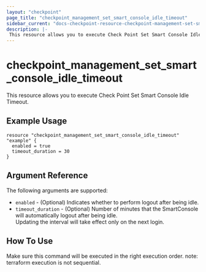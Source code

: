 ```yaml
---
layout: "checkpoint"
page_title: "checkpoint_management_set_smart_console_idle_timeout"
sidebar_current: "docs-checkpoint-resource-checkpoint-management-set-smart-console-idle-timeout"
description: |-
 This resource allows you to execute Check Point Set Smart Console Idle Timeout.
---
```


# checkpoint_management_set_smart_console_idle_timeout

This resource allows you to execute Check Point Set Smart Console Idle Timeout.

## Example Usage


```hcl
resource "checkpoint_management_set_smart_console_idle_timeout" "example" {
  enabled = true
  timeout_duration = 30
}
```

## Argument Reference

The following arguments are supported:

* `enabled` - (Optional) Indicates whether to perform logout after being idle. 
* `timeout_duration` - (Optional) Number of minutes that the SmartConsole will automatically logout after being idle.<br>Updating the interval will take effect only on the next login. 


## How To Use
Make sure this command will be executed in the right execution order. 
note: terraform execution is not sequential.  

